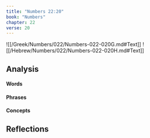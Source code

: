 ```yaml
---
title: "Numbers 22:20"
book: "Numbers"
chapter: 22
verse: 20
---
```

![[/Greek/Numbers/022/Numbers-022-020G.md#Text]]
![[/Hebrew/Numbers/022/Numbers-022-020H.md#Text]]

## Analysis

#### Words

#### Phrases

#### Concepts

## Reflections
